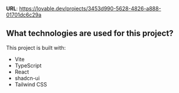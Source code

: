 

**URL**: https://lovable.dev/projects/3453d990-5628-4826-a888-01701dc6c29a

## What technologies are used for this project?

This project is built with:

- Vite
- TypeScript
- React
- shadcn-ui
- Tailwind CSS

